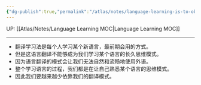 ```yaml
---
{"dg-publish":true,"permalink":"/atlas/notes/language-learning-is-to-obtain-language-instinct/"}
---
```


UP: [[Atlas/Notes/Language Learning MOC\|Language Learning MOC]]

---

- 翻译学习法是每个人学习某个新语言，最前期会用的方式。
- 但是这语言翻译不能够成为我们学习某个语言的长久思维模式。
- 因为语言翻译的模式会让我们无法自然和流畅地使用外语。
- 整个学习语言的过程，我们都是在让自己熟悉某个语言的思维模式。
- 因此我们要越来越少依靠我们的翻译模式。